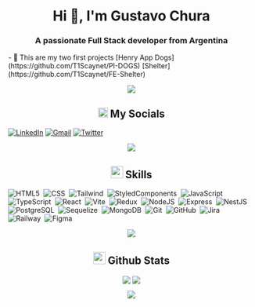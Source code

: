 <h1 align="center">Hi 👋, I'm Gustavo Chura</h1>
<h3 align="center">A passionate Full Stack developer from Argentina</h3>
- 🔭 This are my two first projects  [Henry App Dogs](https://github.com/T1Scaynet/PI-DOGS)  [Shelter](https://github.com/T1Scaynet/FE-Shelter)

<p  align="center">
<img src="https://user-images.githubusercontent.com/73097560/115834477-dbab4500-a447-11eb-908a-139a6edaec5c.gif">             
<br>

<h2 align="center"><img src="https://media.giphy.com/media/2Wg89Ea84IMmkxMngo/giphy.gif" height="20"> My Socials</h2>
<p>

<a href="https://www.linkedin.com/in/gustavo-chura/">![LinkedIn](https://img.shields.io/badge/-LinkedIn-05122A?style=flat&logo=linkedin&logoColor=0a66c2)</a>
<a href="mailto:gustavochura@gmail.com">![Gmail](https://img.shields.io/badge/-gustavochura94@gmail.ocm-05122A?style=flat&logo=gmail)</a>
<a href="https://twitter.com/T1Scaynet">![Twitter](https://img.shields.io/badge/-T1Scaynet-05122A?style=flat&logo=twitter)</a>


<p  align="center">
<img src="https://user-images.githubusercontent.com/73097560/115834477-dbab4500-a447-11eb-908a-139a6edaec5c.gif">             
<br>

<h2 align="center">
  <img src="https://media2.giphy.com/media/QssGEmpkyEOhBCb7e1/giphy.gif?cid=ecf05e47a0n3gi1bfqntqmob8g9aid1oyj2wr3ds3mg700bl&rid=giphy.gif" width ="25"><b> Skills</b>
</h2>


![HTML5](https://img.shields.io/badge/-HTML-05122A?style=flat&logo=html5)&nbsp;
![CSS](https://img.shields.io/badge/-CSS-05122A?style=flat&logo=css3&logoColor=1572b6)&nbsp;
![Tailwind](https://img.shields.io/badge/-Tailwind-05122A?style=flat&logo=tailwindcss)&nbsp;
![StyledComponents](https://img.shields.io/badge/-StyleComponent-05122A?style=flat&logo=styled-components)&nbsp;
![JavaScript](https://img.shields.io/badge/-JavaScript-05122A?style=flat&logo=javascript)&nbsp;
![TypeScript](https://img.shields.io/badge/-TypeScript-05122A?style=flat&logo=typescript)&nbsp;
![React](https://img.shields.io/badge/-React-05122A?style=flat&logo=react)&nbsp;
![Vite](https://img.shields.io/badge/-Vite-05122A?style=flat&logo=vite)&nbsp;
![Redux](https://img.shields.io/badge/-Redux-05122A?style=flat&logo=redux&logoColor=7747bc)&nbsp;
![NodeJS](https://img.shields.io/badge/-NodeJS-05122A?style=flat&logo=node.js)&nbsp;
![Express](https://img.shields.io/badge/-Express-05122A?style=flat&logo=express)&nbsp;
![NestJS](https://img.shields.io/badge/-NestJS-05122A?style=flat&logo=nestjs&logoColor=e0234e)&nbsp;
![PostgreSQL](https://img.shields.io/badge/-PostgreSQL-05122A?style=flat&logo=postgresql)&nbsp;
![Sequelize](https://img.shields.io/badge/-Sequelize-05122A?style=flat&logo=sequelize)&nbsp;
![MongoDB](https://img.shields.io/badge/-MongoDB-05122A?style=flat&logo=mongodb)&nbsp;
![Git](https://img.shields.io/badge/-Git-05122A?style=flat&logo=git)&nbsp;
![GitHub](https://img.shields.io/badge/-GitHub-05122A?style=flat&logo=github)&nbsp;
![Jira](https://img.shields.io/badge/-JiraSoftware-05122A?style=flat&logo=jira-software&logoColor=2684ff)&nbsp;
![Railway](https://img.shields.io/badge/-Railway-05122A?style=flat&logo=railway)&nbsp;
![Figma](https://img.shields.io/badge/-Figma-05122A?style=flat&logo=figma)&nbsp;
<!-- ![](https://img.shields.io/badge/--05122A?style=flat&logo=)&nbsp; -->



<p  align="center">
<img src="https://user-images.githubusercontent.com/73097560/115834477-dbab4500-a447-11eb-908a-139a6edaec5c.gif"> 
<br>

<div>
  <h2 align="center"><img src="https://media.giphy.com/media/iY8CRBdQXODJSCERIr/giphy.gif" width="25"> <b>Github Stats</b></h2>
  <p align="center">
    <img align="center" src="https://github-readme-streak-stats.herokuapp.com/?user=T1Scaynet&theme=react&hide_border=true&background=0D1117">
    <img align="center" src="https://github-readme-stats.vercel.app/api?username=T1Scaynet&count_private=true&show_icons=trueline_height=21&theme=react&hide_border=true&bg_color=0D1117">
  </p>
  <p  align="center">
  <img src="https://user-images.githubusercontent.com/73097560/115834477-dbab4500-a447-11eb-908a-139a6edaec5c.gif">             

</div>
<!---
T1Scaynet/T1Scaynet is a ✨ special ✨ repository because its `README.md` (this file) appears on your GitHub profile.
You can click the Preview link to take a look at your changes.
--->
